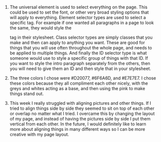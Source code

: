 1) The universal element is used to select everything on the page. This could be used to set the font, or other very broad styling options that will apply to
everything. Element selector types are used to select a specific tag. For example if one wanted all paragraphs in a page to look the same, they would style the <p> tag in their stylesheet. Class selector types are simply classes that you make and then can apply to anything you want. These are good for things that
you will use often throughout the whole page, and needs to be applied to multiple things. And finally the ID selector type is what someone would use to style a specific group of things with that ID. If you want to style the intro paragraph separately from the others, then you will need to give them an ID and then style that in your stylesheet.
  
2) The three colors I chose were #D20077, #6F6A6D, and #E7E7E7. I chose these
colors because they all compliment each other nicely, with the greys and whites
acting as a base, and then using the pink to make things stand out.

3)  This week I really struggled with aligning pictures and other things. If
I tried to align things side by side they seemed to sit on top of each other
or overlap no matter what I tried. I overcame this by changing the layout of my
page, and instead of having the pictures side by side I put them vertical from
each other. In the future, I would definitely like to learn more about aligning
things in many different ways so I can be more creative with my page layout. 
